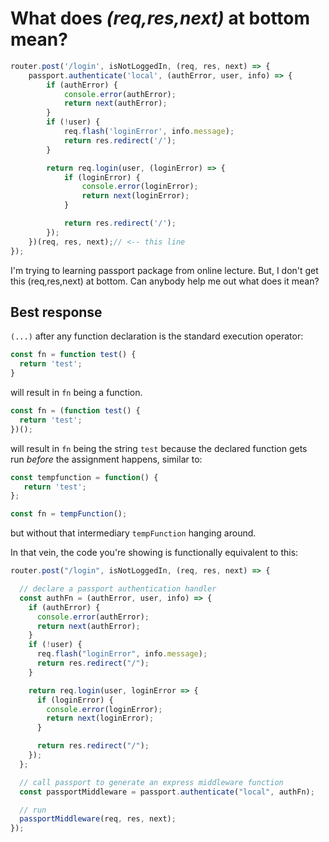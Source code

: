 # What does *(req,res,next)* at bottom mean?

```javascript
router.post('/login', isNotLoggedIn, (req, res, next) => {
    passport.authenticate('local', (authError, user, info) => {
        if (authError) {
            console.error(authError);
            return next(authError);
        }
        if (!user) {
            req.flash('loginError', info.message);
            return res.redirect('/');
        }

        return req.login(user, (loginError) => {
            if (loginError) {
                console.error(loginError);
                return next(loginError);
            }

            return res.redirect('/');
        });
    })(req, res, next);// <-- this line
});
```

I'm trying to learning passport package from online lecture. But, I don't get this (req,res,next) at bottom. Can anybody help me out what does it mean?



## Best response

`(...)` after any function declaration is the standard execution operator:

```javascript
const fn = function test() {
  return 'test';
}
```

will result in `fn` being a function.

```javascript
const fn = (function test() {
  return 'test';
})();
```

will result in `fn` being the string `test` because the declared function gets run *before* the assignment happens, similar to:

```javascript
const tempfunction = function() {
   return 'test';
};

const fn = tempFunction();
```

but without that intermediary `tempFunction` hanging around.

In that vein, the code you're showing is functionally equivalent to this:

```javascript
router.post("/login", isNotLoggedIn, (req, res, next) => {

  // declare a passport authentication handler
  const authFn = (authError, user, info) => {
    if (authError) {
      console.error(authError);
      return next(authError);
    }
    if (!user) {
      req.flash("loginError", info.message);
      return res.redirect("/");
    }

    return req.login(user, loginError => {
      if (loginError) {
        console.error(loginError);
        return next(loginError);
      }

      return res.redirect("/");
    });
  };

  // call passport to generate an express middleware function
  const passportMiddleware = passport.authenticate("local", authFn);

  // run
  passportMiddleware(req, res, next);
});
```


